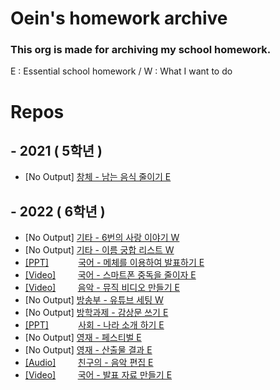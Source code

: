# Oein's homework archive

### This org is made for archiving my school homework.

E : Essential school homework / W : What I want to do

# Repos
## - 2021 ( 5학년 )
 - [No Output] [창체 - 남는 음식 줄이기 E](https://github.com/oeiar/5grade-changche-ads-homework)

## - 2022 ( 6학년 )
 - [No Output] [기타 - 6번의 사랑 이야기 W](https://github.com/oeiar/6grade-others-no6-love-story)
 - [No Output] [기타 - 이름 궁합 리스트 W](https://github.com/oeiar/6grade-personal-name-percent)
 - [[PPT]](https://github.com/oeiar/6grade-korean-ppt/blob/main/%EB%8C%80%ED%86%B5%EB%A0%B9%EB%B0%9C%ED%91%9C%20ppt_%EC%B5%9C%EC%A2%85_%EC%B5%9C%EC%A2%85_%EC%B5%9C%EC%A2%85%EC%9D%98%20%EC%B5%9C%EC%A2%85_%EC%A7%84%EC%A7%9C%20%EC%B5%9C%EC%A2%85.pptx)&nbsp;&nbsp;&nbsp;&nbsp;&nbsp;&nbsp;&nbsp;&nbsp;&nbsp;&nbsp;&nbsp;&nbsp;[국어 - 메체를 이용하여 발표하기 E](https://github.com/oeiar/6grade-korean-ppt)
 - [[Video]](https://github.com/oeiar/6grade-korean-class-ads-homework/releases/tag/0.0.1)&nbsp;&nbsp;&nbsp;&nbsp;&nbsp;&nbsp;&nbsp;&nbsp;&nbsp;[국어 - 스마트폰 중독을 줄이자 E](https://github.com/oeiar/6grade-korean-class-ads-homework)
 - [[Video]](https://github.com/oeiar/6grade-music-music-video-homework/blob/main/Outs/202207181013RRFN.mp4)&nbsp;&nbsp;&nbsp;&nbsp;&nbsp;&nbsp;&nbsp;&nbsp;&nbsp;[음악 - 뮤직 비디오 만들기 E](https://github.com/oeiar/6grade-music-music-video-homework)
 - [No Output] [방송부 - 유튜브 세팅 W](https://github.com/oeiar/6grade-broadcast-broadcast-infos)
 - [No Output] [방학과제 - 감상문 쓰기 E](https://github.com/oeiar/6grade-book-reading)
 - [[PPT]](https://github.com/oeiar/6grade-social-country-ads/blob/main/%EC%B4%886_%EC%82%AC%ED%9A%8C_%EB%82%98%EB%9D%BC_%EB%B0%9C%ED%91%9C.pptx)&nbsp;&nbsp;&nbsp;&nbsp;&nbsp;&nbsp;&nbsp;&nbsp;&nbsp;&nbsp;&nbsp;&nbsp;[사회 - 나라 소개 하기 E](https://github.com/oeiar/6grade-social-country-ads)
 - [No Output] [영재 - 페스티벌 E](https://github.com/oeiar/6grade-young-jae)
 - [No Output] [영재 - 산출물 결과 E](https://github.com/oeiar/6grade-youngjae-test-result)
  - [[Audio]](https://github.com/oeiar/6grade-friend-music-mixing/blob/main/7777777777.mp3)&nbsp;&nbsp;&nbsp;&nbsp;&nbsp;&nbsp;&nbsp;&nbsp;&nbsp;[친구의  - 음악 편집 E](https://github.com/oeiar/6grade-friend-music-mixing)
 - [[Video]]()&nbsp;&nbsp;&nbsp;&nbsp;&nbsp;&nbsp;&nbsp;&nbsp;&nbsp;[국어 - 발표 자료 만들기 E](https://github.com/oeiar/6grade-korean-video-making)
